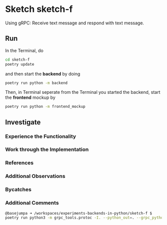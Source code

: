 # Sketch sketch-f

Using gRPC: Receive text message and respond with text message.

## Run

In the Terminal, do

``` bash
cd sketch-f
poetry update
```

and then start the **backend** by doing

```bash
poetry run python -m backend
```

Then, in Terminal seperate from the Terminal you started the backend, start the **frontend** mockup by

```bash
poetry run python -m frontend_mockup
```

## Investigate

### Experience the Functionality

### Work through the Implementation

### References

### Additional Observations

### Bycatches

### Additional Comments

```bash
@basejumpa ➜ /workspaces/experiments-backends-in-python/sketch-f $
poetry run python3 -m grpc_tools.protoc -I. --python_out=. --grpc_python_out=. protocols/*.proto


 ```


